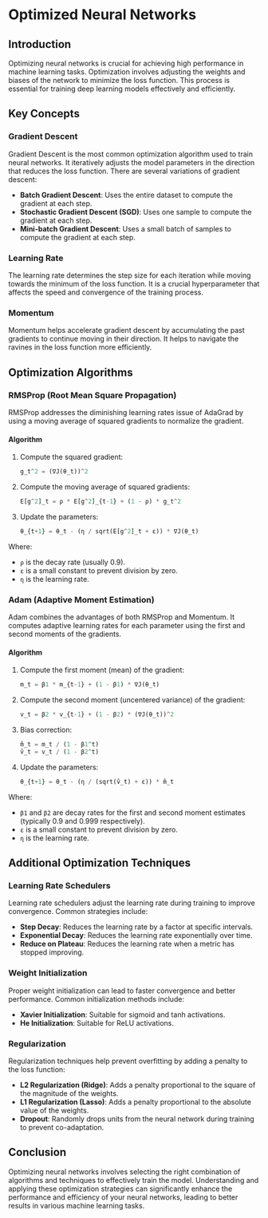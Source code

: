 # Optimized Neural Networks

## Introduction

Optimizing neural networks is crucial for achieving high performance in machine learning tasks. Optimization involves adjusting the weights and biases of the network to minimize the loss function. This process is essential for training deep learning models effectively and efficiently.

## Key Concepts

### Gradient Descent

Gradient Descent is the most common optimization algorithm used to train neural networks. It iteratively adjusts the model parameters in the direction that reduces the loss function. There are several variations of gradient descent:

- **Batch Gradient Descent**: Uses the entire dataset to compute the gradient at each step.
- **Stochastic Gradient Descent (SGD)**: Uses one sample to compute the gradient at each step.
- **Mini-batch Gradient Descent**: Uses a small batch of samples to compute the gradient at each step.

### Learning Rate

The learning rate determines the step size for each iteration while moving towards the minimum of the loss function. It is a crucial hyperparameter that affects the speed and convergence of the training process.

### Momentum

Momentum helps accelerate gradient descent by accumulating the past gradients to continue moving in their direction. It helps to navigate the ravines in the loss function more efficiently.

## Optimization Algorithms

### RMSProp (Root Mean Square Propagation)

RMSProp addresses the diminishing learning rates issue of AdaGrad by using a moving average of squared gradients to normalize the gradient.

#### Algorithm

1. Compute the squared gradient:
    ```python
    g_t^2 = (∇J(θ_t))^2
    ```

2. Compute the moving average of squared gradients:
    ```python
    E[g^2]_t = ρ * E[g^2]_{t-1} + (1 - ρ) * g_t^2
    ```

3. Update the parameters:
    ```python
    θ_{t+1} = θ_t - (η / sqrt(E[g^2]_t + ε)) * ∇J(θ_t)
    ```

Where:
- `ρ` is the decay rate (usually 0.9).
- `ε` is a small constant to prevent division by zero.
- `η` is the learning rate.

### Adam (Adaptive Moment Estimation)

Adam combines the advantages of both RMSProp and Momentum. It computes adaptive learning rates for each parameter using the first and second moments of the gradients.

#### Algorithm

1. Compute the first moment (mean) of the gradient:
    ```python
    m_t = β1 * m_{t-1} + (1 - β1) * ∇J(θ_t)
    ```

2. Compute the second moment (uncentered variance) of the gradient:
    ```python
    v_t = β2 * v_{t-1} + (1 - β2) * (∇J(θ_t))^2
    ```

3. Bias correction:
    ```python
    m̂_t = m_t / (1 - β1^t)
    v̂_t = v_t / (1 - β2^t)
    ```

4. Update the parameters:
    ```python
    θ_{t+1} = θ_t - (η / (sqrt(v̂_t) + ε)) * m̂_t
    ```

Where:
- `β1` and `β2` are decay rates for the first and second moment estimates (typically 0.9 and 0.999 respectively).
- `ε` is a small constant to prevent division by zero.
- `η` is the learning rate.

## Additional Optimization Techniques

### Learning Rate Schedulers

Learning rate schedulers adjust the learning rate during training to improve convergence. Common strategies include:

- **Step Decay**: Reduces the learning rate by a factor at specific intervals.
- **Exponential Decay**: Reduces the learning rate exponentially over time.
- **Reduce on Plateau**: Reduces the learning rate when a metric has stopped improving.

### Weight Initialization

Proper weight initialization can lead to faster convergence and better performance. Common initialization methods include:

- **Xavier Initialization**: Suitable for sigmoid and tanh activations.
- **He Initialization**: Suitable for ReLU activations.

### Regularization

Regularization techniques help prevent overfitting by adding a penalty to the loss function:

- **L2 Regularization (Ridge)**: Adds a penalty proportional to the square of the magnitude of the weights.
- **L1 Regularization (Lasso)**: Adds a penalty proportional to the absolute value of the weights.
- **Dropout**: Randomly drops units from the neural network during training to prevent co-adaptation.

## Conclusion

Optimizing neural networks involves selecting the right combination of algorithms and techniques to effectively train the model. Understanding and applying these optimization strategies can significantly enhance the performance and efficiency of your neural networks, leading to better results in various machine learning tasks.
